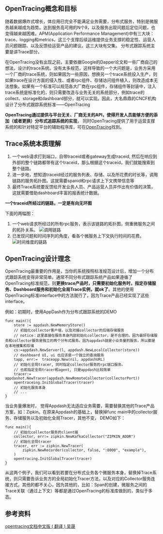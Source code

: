 ## OpenTracing概念和目标
随着数据爆炸式增长，体应用已完全不能满足业务需要，分布式服务，特别是微服务越来越成为趋势。达到服务高可用的N个9，以及服务出现问题后定位问题，也变得越来越困难。APM(Application Performance Management)中有三大块：trace、logging和metrics，这三个支撑后续运维提供业务支撑的稳定性、运营人员问题跟踪、以及反馈给运营产品的建议。这三大块有交集。 分布式跟踪系统主要是讲Trace部分。

在OpenTracing没有出现之前，主要依据Google的Dapper论文和一些厂商自己的想法，设计的trace系统。没有太多规范，这样导致的一个大问题是，业务方采用一个厂商的trace系统，则如果因为一些原因，想换另一个trace系统投入生产，则如果trace在设计方面的侵入性、或者rpc组件、存储访问组件植入，则改造成本无法想象。如果有一个标准可以规范各大厂商在rpc组件，存储组件等封装中，注入trace系统是标准化的，则只需要改造与业务无关的系统部分，例如trace的collect、storage和dashboard部分，就可以实现。因此，大名鼎鼎的CNCF机构设计了分布式跟踪系统标准——OpenTracing

**OpenTracing通过提供与平台无关、厂商无关的API，使得开发人员能够方便的添加（或者更换）分布式追踪系统的实现**， 同时OpenTracing提供了用于运营支撑系统的和针对特定平台的辅助程序库，可在[OpenTracing](https://github.com/opentracing)找到。

## Trace系统本质理解
1. 一个web请求打到端口，自带traceid或者gateway生成traceid, 然后在响应到外部的整个链路都带有这个traceid，那么根据这个traceid，我们就能搜索到整个链路。
2. 进一步地，想知道traceid经过的服务列表、存储、以及所花费的时长等，调用链路的服务拓扑图。这就需要spanid和rpc请求上下文携带信息等
3. 最终Trace系统要反馈给开发业务人员、产品运营人员并作出有价值的决策，这就需要借助dashboard丰富的报表统计数据。

**一个traceid所经过的链路，一定是有向无环图**

下面的两幅图：

1. 一个web请求所经过的所有rpc服务，表示该链路的拓扑图，侧重微服务之间的拓扑关系。
![调用链路](https://gewuwei.oss-cn-shanghai.aliyuncs.com/tracelearning/OTOV_2.png)
2. 已发现问题和时间序列的角度，看各个微服务上下文执行时间的花费。
![时间维度的链路](https://gewuwei.oss-cn-shanghai.aliyuncs.com/tracelearning/OTOV_3.png)

## OpenTracing设计理念
OpenTracing最重要的作用是，当你的系统按照标准规范设计后，增加一个分布式跟踪系统变得非常简单。通常不同分布式跟踪系统产品如果遵循了OpenTracing标准规范，则**更换trace产品时，只需要初始化服务时，指定存储服务、Dashboard服务和初始化全局Trace实例，就ok了**。其他的使用OpenTracing标准interface中的方法就行了，因为Trace产品已经实现了这些interface。

例如：初期时，使用AppDash作为分布式跟踪系统的DEMO
```shell
func main(){
	store := appdash.NewMemoryStore()
	// 初始化collector客户端，以及对接collector的后端存储服务
	// notice：这里直接在服务本身内部初始化collector，是不合理的。因为最好存储服务和collector服务是独立的两个分布式服务。因为appdash就是小业务量的服务，所以都是在本地搜集和存储
	cs:=appdash.NewServer(l, appdash.NewLocalCollector(store))
	// dashboard UI, ui 也应该是一个独立的查询服务
	tapp, err:=  traceapp.New(nil, appdashURL)
	// 初始化全局tracer, 同时指定collector服务的rpc端口服务。
	// 也即指定全局tracer和agent, 只是appdash比较简单
	tracer:= appdashot.NewTracer(appdash.NewRomoteCollector(collectorPort))
	opentraceing.InitGlobalTracer(tracer)
	// 初始化服务本身
	// ...
}
```
当业务量爆发时， 觉得Appdash无法适应业务需要，需要替换其他的Trace产品方案，如：Zipkin。在原来Appdash的基础上，替换掉func main中的collector服务、存储服务以及初始化全局Tracer，其他不变， DEMO如下：
```shell
func main(){
	// 初始化collector服务的client端
	collector, err:= zipkin.NewKafkaCollector("ZIPKIN_ADDR")
	// 初始化全局tracer
	tracer, err := zipkin.NewTracer(
		zipkin.NewRecorder(collector, false, ":8000", "example"),
	)
	opentracing.InitGlobalTracer(tracer)
}
```

从这两个例子，我们可以看到若要在分布式业务各个微服务本身，替换掉Trace系统，则只需要告诉业务方的全局初始化Tracer方法，以及对应的Collector服务连接方式，其他的都不关心，因为其他的，比如：Span的创建，微服务之间的Trace关联（通过上下文）等都是通过OpenTracing的标准库做到的，类似于多态。

## 参考资料

[opentracing文档中文版 ( 翻译 ) 吴晟](https://wu-sheng.gitbooks.io/opentracing-io/content/pages/quick-start.html)

